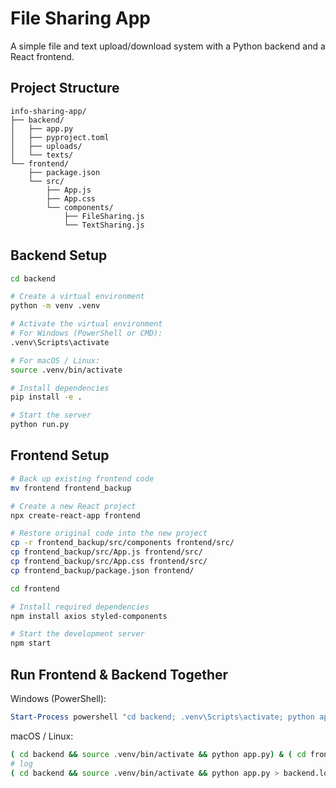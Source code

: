 # File Sharing App

A simple file and text upload/download system with a Python backend and a React frontend.

## Project Structure

```
info-sharing-app/
├── backend/
│   ├── app.py
│   ├── pyproject.toml
│   ├── uploads/
│   └── texts/
└── frontend/
    ├── package.json
    └── src/
        ├── App.js
        ├── App.css
        └── components/
            ├── FileSharing.js
            └── TextSharing.js
```

## Backend Setup

```bash
cd backend

# Create a virtual environment
python -m venv .venv

# Activate the virtual environment
# For Windows (PowerShell or CMD):
.venv\Scripts\activate

# For macOS / Linux:
source .venv/bin/activate

# Install dependencies
pip install -e .

# Start the server
python run.py
```

## Frontend Setup

```bash
# Back up existing frontend code
mv frontend frontend_backup

# Create a new React project
npx create-react-app frontend

# Restore original code into the new project
cp -r frontend_backup/src/components frontend/src/
cp frontend_backup/src/App.js frontend/src/
cp frontend_backup/src/App.css frontend/src/
cp frontend_backup/package.json frontend/

cd frontend

# Install required dependencies
npm install axios styled-components

# Start the development server
npm start
```


## Run Frontend & Backend Together

Windows (PowerShell):
```powershell
Start-Process powershell "cd backend; .venv\Scripts\activate; python app.py" ; Start-Process powershell "cd frontend; npm start"
```

macOS / Linux:
```bash
( cd backend && source .venv/bin/activate && python app.py) & ( cd frontend && npm start )
# log
( cd backend && source .venv/bin/activate && python app.py > backend.log 2>&1 ) & ( cd frontend && npm start )
```


